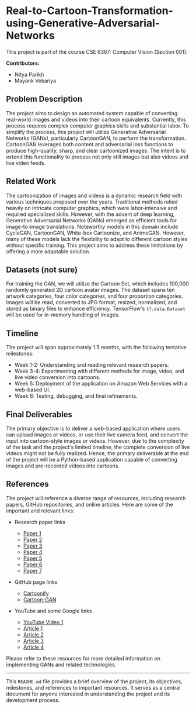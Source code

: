 # Real-to-Cartoon-Transformation-using-Generative-Adversarial-Networks

This project is part of the course CSE 6367: Computer Vision (Section 001).

**Contributors:**
- Nitya Parikh
- Mayank Vekariya

## Problem Description

The project aims to design an automated system capable of converting real-world images and videos into their cartoon equivalents. Currently, this process requires complex computer graphics skills and substantial labor. To simplify the process, this project will utilize Generative Adversarial Networks (GANs), particularly CartoonGAN, to perform the transformation. CartoonGAN leverages both content and adversarial loss functions to produce high-quality, sharp, and clear cartoonized images. The intent is to extend this functionality to process not only still images but also videos and live video feeds.

## Related Work

The cartoonization of images and videos is a dynamic research field with various techniques proposed over the years. Traditional methods relied heavily on intricate computer graphics, which were labor-intensive and required specialized skills. However, with the advent of deep learning, Generative Adversarial Networks (GANs) emerged as efficient tools for image-to-image translations. Noteworthy models in this domain include CycleGAN, CartoonGAN, White-box Cartoonize, and AnimeGAN. However, many of these models lack the flexibility to adapt to different cartoon styles without specific training. This project aims to address these limitations by offering a more adaptable solution.

## Datasets (not sure)

For training the GAN, we will utilize the Cartoon Set, which includes 100,000 randomly generated 2D cartoon avatar images. The dataset spans ten artwork categories, four color categories, and four proportion categories. Images will be read, converted to JPG format, resized, normalized, and stored as binary files to enhance efficiency. TensorFlow's `tf.data.Dataset` will be used for in-memory handling of images.

## Timeline

The project will span approximately 1.5 months, with the following tentative milestones:

- Week 1-2: Understanding and reading relevant research papers.
- Week 3-4: Experimenting with different methods for image, video, and live video conversion into cartoons.
- Week 5: Deployment of the application on Amazon Web Services with a web-based UI.
- Week 6: Testing, debugging, and final refinements.

## Final Deliverables

The primary objective is to deliver a web-based application where users can upload images or videos, or use their live camera feed, and convert the input into cartoon-style images or videos. However, due to the complexity of the task and the project's limited timeline, the complete conversion of live videos might not be fully realized. Hence, the primary deliverable at the end of the project will be a Python-based application capable of converting images and pre-recorded videos into cartoons.

## References

The project will reference a diverse range of resources, including research papers, GitHub repositories, and online articles. Here are some of the important and relevant links:

- Research paper links
  - [Paper 1](https://www.irjet.net/archives/V7/i1/IRJET-V7I1376.pdf)
  - [Paper 2](https://www.irjet.net/archives/V8/i4/PIT/ICIETET-45.pdf)
  - [Paper 3](https://openaccess.thecvf.com/content_cvpr_2018/papers/Chen_CartoonGAN_Generative_Adversarial_CVPR_2018_paper.pdf)
  - [Paper 4](https://www.academia.edu/44055638/IRJET_Transformation_of_Realistic_Images_and_Videos_into_Cartoon_Images_and_Video_using_GAN)
  - [Paper 5](https://www.sciencedirect.com/science/article/pii/S004579062200790X)
  - [Paper 6](https://cg.cs.tsinghua.edu.cn/people/~Yongjin/GAN-based_Multi-Style_Photo_Cartoonization.pdf)
  - [Paper 7](https://arxiv.org/abs/1811.00222)

- GitHub page links
  - [Cartoonify](https://github.com/ahmedbesbes/cartoonify)
  - [Cartoon-GAN](https://github.com/FilipAndersson245/cartoon-gan)

- YouTube and some Google links
  - [YouTube Video 1](https://www.youtube.com/watch?v=R86zP6Hf4Hk)
  - [Article 1](https://towardsdatascience.com/how-to-build-and-deploy-a-serverless-machine-learning-app-on-aws-1468cf7ef5cb)
  - [Article 2](https://www.techrxiv.org/articles/preprint/IMAGE-TO-IMAGE_TRANSLATION_FOR_ANIMATION_USING_OPENCV_AND_GAN/21770039/1)
  - [Article 3](https://medium.com/what-is-artificial-intelligence/this-ai-can-cartoonize-any-picture-or-video-you-feed-it-paper-introduction-results-examples-d7e400d8c3e8)
  - [Article 4](https://www.andrew.cmu.edu/course/16-726/projects/cliveg/project/)

Please refer to these resources for more detailed information on implementing GANs and related technologies.

---

This `README.md` file provides a brief overview of the project, its objectives, milestones, and references to important resources. It serves as a central document for anyone interested in understanding the project and its development process.
